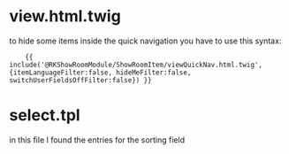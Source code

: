 # view.html.twig

to hide some items inside the quick navigation you have to use this syntax:
````
    {{ include('@RKShowRoomModule/ShowRoomItem/viewQuickNav.html.twig', {itemLanguageFilter:false, hideMeFilter:false, switchUserFieldsOffFilter:false}) }}
````

# select.tpl
in this file I found the entries for the sorting field